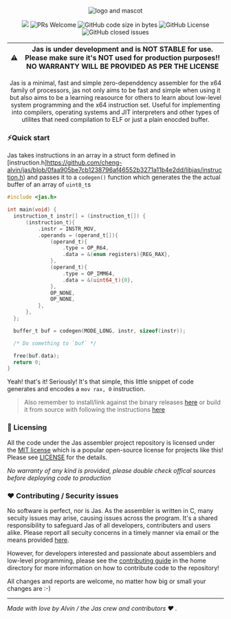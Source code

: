 <p align="center"><img alt="logo and mascot" src="https://github.com/cheng-alvin/jas/assets/88267875/a3b453ce-a0c6-443d-881f-cdcfa34e8ddc">
</p>

<p align="center">
  <!-- ALL-CONTRIBUTORS-BADGE:START - Do not remove or modify this section -->
<img src='https://img.shields.io/badge/all_contributors-1-orange.svg?style=flat-square' />
<!-- ALL-CONTRIBUTORS-BADGE:END -->
<img alt='PRs Welcome' src='https://img.shields.io/badge/PRs-welcome-brightgreen.svg?style=shields'/>
  <img alt="GitHub code size in bytes" src="https://img.shields.io/github/languages/code-size/cheng-alvin/jas">
  <img alt="GitHub License" src="https://img.shields.io/github/license/cheng-alvin/jas">
  <img alt="GitHub closed issues" src="https://img.shields.io/github/issues-closed/cheng-alvin/jas"/>
</p>

|⚠️ | Jas is under development and is **NOT STABLE** for use. Please make sure it's NOT used for production purposes!! **NO WARRANTY WILL BE PROVIDED AS PER THE LICENSE**|
| -------- | ------- |

<p align="center" padding="10px"> Jas is a minimal, fast and simple zero-dependdency assembler for the x64 family of processors, jas not only aims to be fast and simple when using it but also aims to be a learning reasource for others to learn about low-level system programming and the x64 instruction set. Useful for implementing into compilers, operating systems and JIT interpreters and other types of utilites that need compilation to ELF or just a plain enocded buffer. </p>

### ⚡Quick start
Jas takes instructions in an array in a struct form defined in [instruction.h]https://github.com/cheng-alvin/jas/blob/0faa905be7cb1238796af46552b3271a11b4e2dd/libjas/instruction.h) and passes it to a `codegen()` function which generates the the actual buffer of an array of `uint8_t`s
```c
#include <jas.h>

int main(void) {
  instruction_t instr[] = (instruction_t[]) {
      (instruction_t){
          .instr = INSTR_MOV,
          .operands = (operand_t[]){
              (operand_t){
                  .type = OP_R64,
                  .data = &(enum registers){REG_RAX},
              },
              (operand_t){
                  .type = OP_IMM64,
                  .data = &(uint64_t){0},
              },
              OP_NONE,
              OP_NONE,
          },
      },
  };

  buffer_t buf = codegen(MODE_LONG, instr, sizeof(instr));

  /* Do something to `buf` */

  free(buf.data);
  return 0;
}
```

Yeah! that's it! Seriously! It's that simple, this little snippet of code generates and encodes a  `mov rax, 0` instruction.

> Also remember to install/link against the binary releases [here](https://github.com/cheng-alvin/jas/releases) or build it from source with following the instructions [here](https://github.com/cheng-alvin/jas/blob/dev/CONTRIBUTING.md)

### 📝 Licensing 
All the code under the Jas assembler project repository is licensed under the [MIT license](https://en.wikipedia.org/wiki/MIT_License) which is a popular open-source license for projects like this! Please see [LICENSE](https://github.com/cheng-alvin/jas/blob/main/LICENSE) for the details.

*No warranty of any kind is provided, please double check offical sources before deploying code to production*

### ❤️ Contributing / Security issues
No software is perfect, nor is Jas. As the assembler is written in C, many secuity issues may arise, causing issues across the program. It's a shared responsibility to safeguard Jas of all developers, contributers and users alike. Please report all secuity concerns in a timely manner via email or the means provided [here](https://github.com/cheng-alvin/jas/blob/dev/SECURITY.md). 

However, for developers interested and passionate about assemblers and low-level programming, please see the [contributing guide](https://github.com/cheng-alvin/jas/blob/a02fea10d9d398ef63a9fc9419ce54d8b406c3a5/CONTRIBUTING.txt) in the home directory for more information on how to contribute code to the repository! 

All changes and reports are welcome, no matter how big or small your changes are :-)

---
*Made with love by Alvin / the Jas crew and contributors ❤️ .* 
